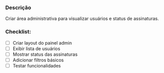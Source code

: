 ### Descrição
Criar área administrativa para visualizar usuários e status de assinaturas.

### Checklist:
- [ ] Criar layout do painel admin
- [ ] Exibir lista de usuários
- [ ] Mostrar status das assinaturas
- [ ] Adicionar filtros básicos
- [ ] Testar funcionalidades
